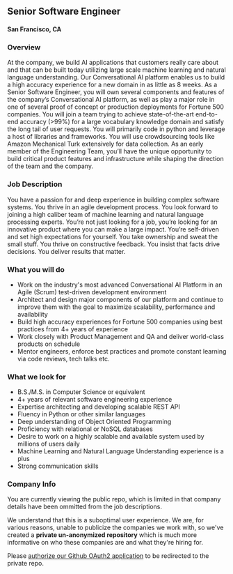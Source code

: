 ## Senior Software Engineer
#### San Francisco, CA

### Overview
At the company, we build AI applications that customers really care about and that can be built today utilizing large scale machine learning and natural language understanding. Our Conversational AI platform enables us to build a high accuracy experience for a new domain in as little as 8 weeks. As a Senior Software Engineer, you will own several components and features of the company’s Conversational AI platform, as well as play a major role in one of several proof of concept or production deployments for Fortune 500 companies. You will join a team trying to achieve state-of-the-art end-to-end accuracy (>99%) for a large vocabulary knowledge domain and satisfy the long tail of user requests. You will primarily code in python and leverage a host of libraries and frameworks. You will use crowdsourcing tools like Amazon Mechanical Turk extensively for data collection. As an early member of the Engineering Team, you’ll have the unique opportunity to build critical product features and infrastructure while shaping the direction of the team and the company.

### Job Description
You have a passion for and deep experience in building complex software systems. You thrive in an agile development process. You look forward to joining a high caliber team of machine learning and natural language processing experts. You’re not just looking for a job, you’re looking for an innovative product where you can make a large impact. You’re self-driven and set high expectations for yourself. You take ownership and sweat the small stuff. You thrive on constructive feedback. You insist that facts drive decisions. You deliver results that matter.

### What you will do
+	Work on the industry's most advanced Conversational AI Platform in an Agile (Scrum) test-driven development environment
+	Architect and design major components of our platform and continue to improve them with the goal to maximize scalability, performance and availability
+	Build high accuracy experiences for Fortune 500 companies using best practices from 4+ years of experience
+	Work closely with Product Management and QA and deliver world-class products on schedule
+	Mentor engineers, enforce best practices and promote constant learning via code reviews, tech talks etc.

### What we look for
+	B.S./M.S. in Computer Science or equivalent
+	4+ years of relevant software engineering experience
+	Expertise architecting and developing scalable REST API
+	Fluency in Python or other similar languages
+	Deep understanding of Object Oriented Programming
+	Proficiency with relational or NoSQL databases
+	Desire to work on a highly scalable and available system used by millions of users daily
+	Machine Learning and Natural Language Understanding experience is a plus
+	Strong communication skills

### Company Info
You are currently viewing the public repo, which is limited in that company details have been ommitted from the job descriptions.  
    
We understand that this is a suboptimal user experience.  We are, for various reasons, unable to publicize the companies we work with, so we've
created a **private un-anonymized repository** which is much more informative on who these companies are and what they're hiring for.  
    
Please [authorize our Github OAuth2 application](https://letsrockit.co/users/auth/github?job_id=twluze1lbgq-software-engineer) to be redirected to the private repo.
